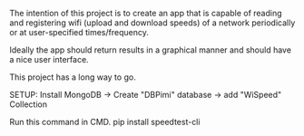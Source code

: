 The intention of this project is to create an app that is capable of reading and registering wifi (upload and download speeds) of a network periodically or at user-specified times/frequency.

Ideally the app should return results in a graphical manner and should have a nice user interface. 

This project has a long way to go. 



SETUP: 
Install MongoDB -> Create "DBPimi" database -> add "WiSpeed" Collection

Run this command in CMD. 
pip install speedtest-cli
